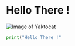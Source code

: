 # Hello There !
![Image of Yaktocat](https://octodex.github.com/images/yaktocat.png)

```py
print("Hello There !"
```
